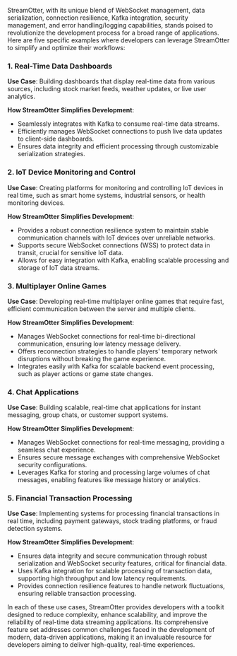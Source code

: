 StreamOtter, with its unique blend of WebSocket management, data serialization, connection resilience, Kafka integration, security management, and error handling/logging capabilities, stands poised to revolutionize the development process for a broad range of applications. Here are five specific examples where developers can leverage StreamOtter to simplify and optimize their workflows:

### 1. Real-Time Data Dashboards

**Use Case**: Building dashboards that display real-time data from various sources, including stock market feeds, weather updates, or live user analytics.

**How StreamOtter Simplifies Development**:

- Seamlessly integrates with Kafka to consume real-time data streams.
- Efficiently manages WebSocket connections to push live data updates to client-side dashboards.
- Ensures data integrity and efficient processing through customizable serialization strategies.

### 2. IoT Device Monitoring and Control

**Use Case**: Creating platforms for monitoring and controlling IoT devices in real time, such as smart home systems, industrial sensors, or health monitoring devices.

**How StreamOtter Simplifies Development**:

- Provides a robust connection resilience system to maintain stable communication channels with IoT devices over unreliable networks.
- Supports secure WebSocket connections (WSS) to protect data in transit, crucial for sensitive IoT data.
- Allows for easy integration with Kafka, enabling scalable processing and storage of IoT data streams.

### 3. Multiplayer Online Games

**Use Case**: Developing real-time multiplayer online games that require fast, efficient communication between the server and multiple clients.

**How StreamOtter Simplifies Development**:

- Manages WebSocket connections for real-time bi-directional communication, ensuring low latency message delivery.
- Offers reconnection strategies to handle players' temporary network disruptions without breaking the game experience.
- Integrates easily with Kafka for scalable backend event processing, such as player actions or game state changes.

### 4. Chat Applications

**Use Case**: Building scalable, real-time chat applications for instant messaging, group chats, or customer support systems.

**How StreamOtter Simplifies Development**:

- Manages WebSocket connections for real-time messaging, providing a seamless chat experience.
- Ensures secure message exchanges with comprehensive WebSocket security configurations.
- Leverages Kafka for storing and processing large volumes of chat messages, enabling features like message history or analytics.

### 5. Financial Transaction Processing

**Use Case**: Implementing systems for processing financial transactions in real time, including payment gateways, stock trading platforms, or fraud detection systems.

**How StreamOtter Simplifies Development**:

- Ensures data integrity and secure communication through robust serialization and WebSocket security features, critical for financial data.
- Uses Kafka integration for scalable processing of transaction data, supporting high throughput and low latency requirements.
- Provides connection resilience features to handle network fluctuations, ensuring reliable transaction processing.

In each of these use cases, StreamOtter provides developers with a toolkit designed to reduce complexity, enhance scalability, and improve the reliability of real-time data streaming applications. Its comprehensive feature set addresses common challenges faced in the development of modern, data-driven applications, making it an invaluable resource for developers aiming to deliver high-quality, real-time experiences.
